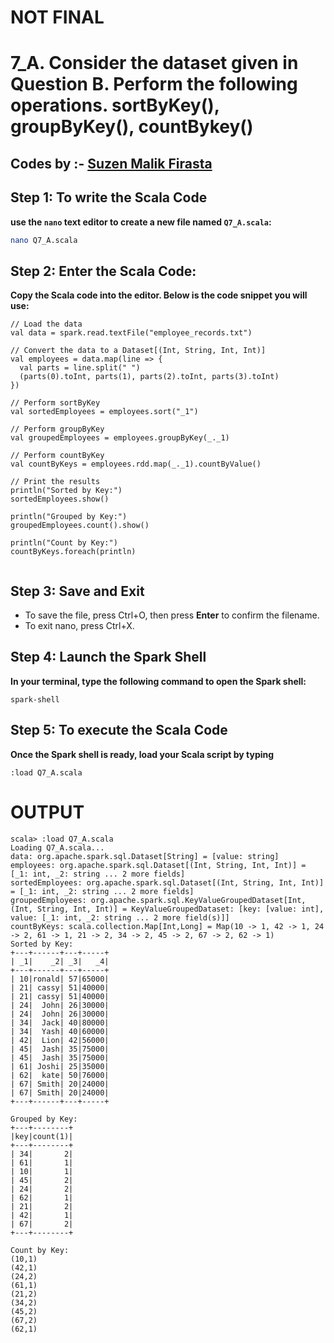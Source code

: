 # NOT FINAL
# 7_A. Consider the dataset given in Question B. Perform the following operations. sortByKey(),  groupByKey(), countBykey() 
## Codes by :- [Suzen Malik Firasta](https://github.com/SuzenFirasta)

## Step 1: To write the Scala Code
**use the `nano` text editor to create a new file named `Q7_A.scala`:**
```bash
nano Q7_A.scala
```

## Step 2: Enter the Scala Code: 
**Copy the Scala code into the editor. Below is the code snippet you will use:**
```
// Load the data
val data = spark.read.textFile("employee_records.txt")

// Convert the data to a Dataset[(Int, String, Int, Int)]
val employees = data.map(line => {
  val parts = line.split(" ")
  (parts(0).toInt, parts(1), parts(2).toInt, parts(3).toInt)
})

// Perform sortByKey
val sortedEmployees = employees.sort("_1")

// Perform groupByKey
val groupedEmployees = employees.groupByKey(_._1)

// Perform countByKey
val countByKeys = employees.rdd.map(_._1).countByValue()

// Print the results
println("Sorted by Key:")
sortedEmployees.show()

println("Grouped by Key:")
groupedEmployees.count().show()

println("Count by Key:")
countByKeys.foreach(println)


```

## Step 3: Save and Exit
* To save the file, press Ctrl+O, then press **Enter** to confirm the filename.
* To exit nano, press Ctrl+X.

## Step 4: Launch the Spark Shell
**In your terminal, type the following command to open the Spark shell:**
```
spark-shell
```

## Step 5: To execute the Scala Code
**Once the Spark shell is ready, load your Scala script by typing**
```
:load Q7_A.scala
```

# OUTPUT

```
scala> :load Q7_A.scala
Loading Q7_A.scala...
data: org.apache.spark.sql.Dataset[String] = [value: string]
employees: org.apache.spark.sql.Dataset[(Int, String, Int, Int)] = [_1: int, _2: string ... 2 more fields]
sortedEmployees: org.apache.spark.sql.Dataset[(Int, String, Int, Int)] = [_1: int, _2: string ... 2 more fields]
groupedEmployees: org.apache.spark.sql.KeyValueGroupedDataset[Int,(Int, String, Int, Int)] = KeyValueGroupedDataset: [key: [value: int], value: [_1: int, _2: string ... 2 more field(s)]]
countByKeys: scala.collection.Map[Int,Long] = Map(10 -> 1, 42 -> 1, 24 -> 2, 61 -> 1, 21 -> 2, 34 -> 2, 45 -> 2, 67 -> 2, 62 -> 1)
Sorted by Key:
+---+------+---+-----+
| _1|    _2| _3|   _4|
+---+------+---+-----+
| 10|ronald| 57|65000|
| 21| cassy| 51|40000|
| 21| cassy| 51|40000|
| 24|  John| 26|30000|
| 24|  John| 26|30000|
| 34|  Jack| 40|80000|
| 34|  Yash| 40|60000|
| 42|  Lion| 42|56000|
| 45|  Jash| 35|75000|
| 45|  Jash| 35|75000|
| 61| Joshi| 25|35000|
| 62|  kate| 50|76000|
| 67| Smith| 20|24000|
| 67| Smith| 20|24000|
+---+------+---+-----+

Grouped by Key:
+---+--------+
|key|count(1)|
+---+--------+
| 34|       2|
| 61|       1|
| 10|       1|
| 45|       2|
| 24|       2|
| 62|       1|
| 21|       2|
| 42|       1|
| 67|       2|
+---+--------+

Count by Key:
(10,1)
(42,1)
(24,2)
(61,1)
(21,2)
(34,2)
(45,2)
(67,2)
(62,1)


```
